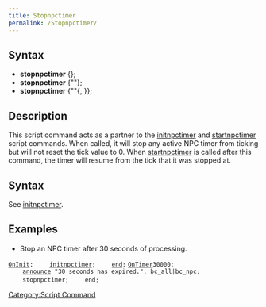 ```yaml
---
title: Stopnpctimer
permalink: /Stopnpctimer/
---
```


Syntax
------

-   **stopnpctimer** {<attach flag>};
-   **stopnpctimer** {"<NPC name>"};
-   **stopnpctimer** {"<NPC name>"{, <attach flag>}};

Description
-----------

This script command acts as a partner to the [initnpctimer](/initnpctimer "wikilink") and [startnpctimer](/startnpctimer "wikilink") script commands. When called, it will stop any active NPC timer from ticking but will not reset the tick value to 0. When [startnpctimer](/startnpctimer "wikilink") is called after this command, the timer will resume from the tick that it was stopped at.

Syntax
------

See [initnpctimer](/initnpctimer#Parameters "wikilink").

Examples
--------

-   Stop an NPC timer after 30 seconds of processing.

[`OnInit`](/OnInit "wikilink")`:`
`    `[`initnpctimer`](/Initnpctimer "wikilink")`;`
`    `[`end`](/End "wikilink")`;`
[`OnTimer`](/OnTimer "wikilink")`30000:`
`    `[`announce`](/Announce "wikilink")` "30 seconds has expired.", bc_all|bc_npc;`
`    stopnpctimer;`
`    end;`

[Category:Script Command](/Category:Script_Command "wikilink")